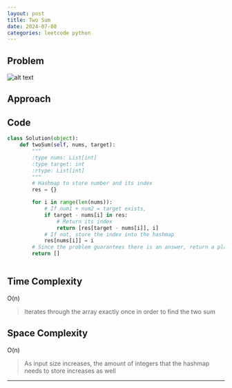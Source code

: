 ```yaml
---
layout: post
title: Two Sum
date: 2024-07-08
categories: leetcode python
---
```


## Problem
![alt text](/blog/public/img/TwoSum.png)

## Approach

## Code
```python
class Solution(object):
    def twoSum(self, nums, target):
        """
        :type nums: List[int]
        :type target: int
        :rtype: List[int]
        """
        # Hashmap to store number and its index
        res = {}

        for i in range(len(nums)):
            # If num1 + num2 = target exists,
            if target - nums[i] in res:
                # Return its index
                return [res[target - nums[i]], i]
            # If not, store the index into the hashmap
            res[nums[i]] = i
        # Since the problem guarantees there is an answer, return a placeholder
        return []
        
```
## Time Complexity
O(n)
> Iterates through the array exactly once in order to find the two sum

## Space Complexity
O(n)
> As input size increases, the amount of integers that the hashmap needs to store increases as well

---